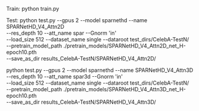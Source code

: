 Train: 
python train.py


Test: 
python test.py --gpus 2 --model sparnethd --name SPARNetHD_V4_Attn2D \
    --res_depth 10 --att_name spar --Gnorm 'in' \
    --load_size 512 --dataset_name single --dataroot test_dirs/CelebA-TestN/ \
    --pretrain_model_path ./pretrain_models/SPARNetHD_V4_Attn2D_net_H-epoch10.pth \
    --save_as_dir results_CelebA-TestN/SPARNetHD_V4_Attn2D/

python test.py --gpus 2 --model sparnethd --name SPARNetHD_V4_Attn3D \
    --res_depth 10 --att_name spar3d --Gnorm 'in' \
    --load_size 512 --dataset_name single --dataroot test_dirs/CelebA-TestN/ \
    --pretrain_model_path ./pretrain_models/SPARNetHD_V4_Attn3D_net_H-epoch10.pth \
    --save_as_dir results_CelebA-TestN/SPARNetHD_V4_Attn3D/






